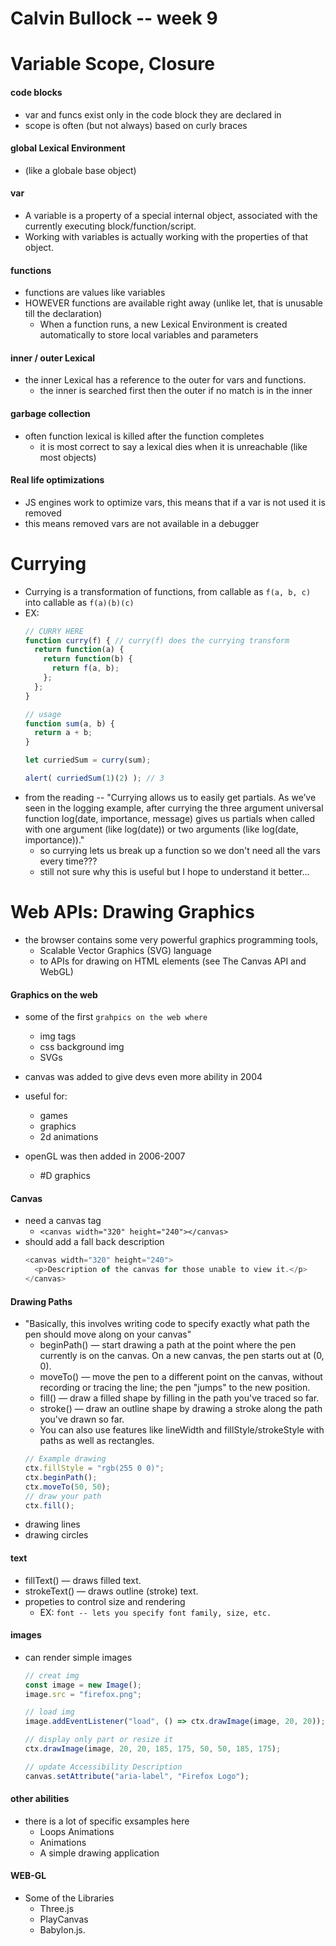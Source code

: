 # Calvin Bullock -- week 9

# Variable Scope, Closure
#### code blocks
- var and funcs exist only in the code block they are declared in
- scope is often (but not always) based on curly braces

#### global Lexical Environment
- (like a globale base object)

#### var
- A variable is a property of a special internal object, associated with the currently executing block/function/script.
- Working with variables is actually working with the properties of that object.

#### functions
- functions are values like variables
- HOWEVER functions are available right away (unlike let, that is unusable till the declaration)
    - When a function runs, a new Lexical Environment is created automatically to store local variables and parameters

#### inner / outer Lexical
- the inner Lexical has a reference to the outer for vars and functions.
    - the inner is searched first then the outer if no match is in the inner

#### garbage collection
- often function lexical is killed after the function completes
    - it is most correct to say a lexical dies when it is unreachable (like most objects)

#### Real life optimizations
- JS engines work to optimize vars, this means that if a var is not used it is removed
- this means removed vars are not available in a debugger

# Currying
- Currying is a transformation of functions, from callable as `f(a, b, c)` into callable as `f(a)(b)(c)`
- EX:
    ```js
    // CURRY HERE
    function curry(f) { // curry(f) does the currying transform
      return function(a) {
        return function(b) {
          return f(a, b);
        };
      };
    }

    // usage
    function sum(a, b) {
      return a + b;
    }

    let curriedSum = curry(sum);

    alert( curriedSum(1)(2) ); // 3
    ```
- from the reading -- "Currying allows us to easily get partials. As we’ve seen in the logging example, after currying the three argument universal function log(date, importance, message) gives us partials when called with one argument (like log(date)) or two arguments (like log(date, importance))."
    - so currying lets us break up a function so we don't need all the vars every time???
    - still not sure why this is useful but I hope to understand it better...

# Web APIs: Drawing Graphics
- the browser contains some very powerful graphics programming tools,
    - Scalable Vector Graphics (SVG) language
    - to APIs for drawing on HTML <canvas> elements (see The Canvas API and WebGL)

#### Graphics on the web
- some of the first `grahpics on the web where`
    - img tags
    - css background img
    - SVGs

- canvas was added to give devs even more ability in 2004
- useful for:
    - games
    - graphics
    - 2d animations
- openGL was then added in 2006-2007
    - #D graphics

#### Canvas
- need a canvas tag
    - `<canvas width="320" height="240"></canvas>`
- should add a fall back description
    ```js
    <canvas width="320" height="240">
      <p>Description of the canvas for those unable to view it.</p>
    </canvas>
    ```

#### Drawing Paths
- "Basically, this involves writing code to specify exactly what path the pen should move along on your canvas"
    - beginPath() — start drawing a path at the point where the pen currently is on the canvas. On a new canvas, the pen starts out at (0, 0).
    - moveTo() — move the pen to a different point on the canvas, without recording or tracing the line; the pen "jumps" to the new position.
    - fill() — draw a filled shape by filling in the path you've traced so far.
    - stroke() — draw an outline shape by drawing a stroke along the path you've drawn so far.
    - You can also use features like lineWidth and fillStyle/strokeStyle with paths as well as rectangles.
    ```js
    // Example drawing
    ctx.fillStyle = "rgb(255 0 0)";
    ctx.beginPath();
    ctx.moveTo(50, 50);
    // draw your path
    ctx.fill();
    ```
- drawing lines
- drawing circles

#### text
- fillText() — draws filled text.
- strokeText() — draws outline (stroke) text.
- propeties to control size and rendering
    - EX: `font -- lets you specify font family, size, etc. `

#### images
- can render simple images
    ```js
    // creat img
    const image = new Image();
    image.src = "firefox.png";

    // load img
    image.addEventListener("load", () => ctx.drawImage(image, 20, 20));

    // display only part or resize it
    ctx.drawImage(image, 20, 20, 185, 175, 50, 50, 185, 175);

    // update Accessibility Description
    canvas.setAttribute("aria-label", "Firefox Logo");
    ```

#### other abilities
- there is a lot of specific exsamples here
    - Loops Animations
    - Animations
    - A simple drawing application

#### WEB-GL
- Some of the Libraries
    - Three.js
    - PlayCanvas
    - Babylon.js.

